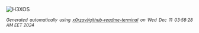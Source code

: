 <div align="justify">
<picture>
    <source media="(prefers-color-scheme: dark)" srcset="https://i.ibb.co/3S1zqnt/output-gif.gif">
    <source media="(prefers-color-scheme: light)" srcset="https://i.ibb.co/3S1zqnt/output-gif.gif">
    <img alt="H3XOS" src="https://i.ibb.co/3S1zqnt/output-gif.gif">
</picture>

<sub><i>Generated automatically using [x0rzavi/github-readme-terminal](https://github.com/x0rzavi/github-readme-terminal) on Wed Dec 11 03:58:28 AM EET 2024</i></sub>
</div>